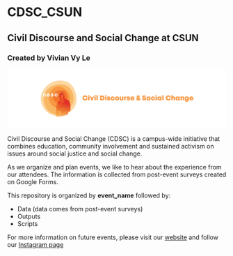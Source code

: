 # CDSC_CSUN
## Civil Discourse and Social Change at CSUN
### Created by Vivian Vy Le

![CDSC Logo](https://github.com/vivvle/CDSC_CSUN/blob/main/Main%20Logo%207_med.png)

Civil Discourse and Social Change (CDSC)  is a campus-wide initiative that combines education, community involvement and sustained activism on issues around social justice and social change.

As we organize and plan events, we like to hear about the experience from our attendees. The information is collected from post-event surveys created on Google Forms.

This repository is organized by **event_name** followed by:

-   Data (data comes from post-event surveys)
-   Outputs
-   Scripts

For more information on future events, please visit our [website](https://www.csun.edu/civil-discourse-social-change) and follow our [Instagram page](https://www.instagram.com/cdsc_csun/)

